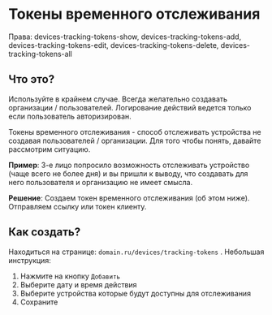 
# Токены временного отслеживания

<div class="hint warning mt-6">
  Права: devices-tracking-tokens-show, devices-tracking-tokens-add, devices-tracking-tokens-edit, devices-tracking-tokens-delete, devices-tracking-tokens-all
</div>

## Что это?

<div class="hint info">
Используйте в крайнем случае. Всегда желательно создавать организации / пользователей. Логирование действий ведется только если пользователь авторизирован.
</div>

Токены временного отслеживания - способ отслеживать устройства не создавая пользователей  / организации. Для того чтобы понять, давайте рассмотрим ситуацию.

**Пример**: 3-е лицо попросило возможность отслеживать устройство (чаще всего не более дня) и вы пришли к выводу, что создавать для него пользователя и организацию не имеет смысла.

**Решение**:  Создаем токен временного отслеживания (об этом ниже). Отправляем ссылку или токен клиенту.

## Как создать?

Находиться на странице: `domain.ru/devices/tracking-tokens` . Небольшая инструкция:

1. Нажмите на кнопку `Добавить`&#x20;
2. Выберите дату и время действия&#x20;
3. Выберите устройства которые будут доступны для отслеживания
4. Сохраните



